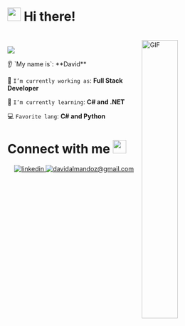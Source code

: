 <!--Header Name-->
# <img src="https://emojis.slackmojis.com/emojis/images/1705794630/87797/wave.png?1705794630" width="30"/> Hi there!
<br /> 

<!--Data Gif-->
<div>
  <img align="right" width="40%" alt="GIF" src="https://i.giphy.com/l46Cy1rHbQ92uuLXa.webp">
</div>

<!--Count Badge-->
<p>
  <img src="https://komarev.com/ghpvc/?username=davidalmaz&color=blue"/>
</p>

<!--Intro-->
<div>
👂 `My name is`: **David**

🔭 `I’m currently working as`: **Full Stack Developer**

🌱 `I’m currently learning`: **C# and .NET**

💻 `Favorite lang`: **C# and Python**
</div>

<!--Contact Section--> 
# Connect with me <img src="https://emojis.slackmojis.com/emojis/images/1705794630/87798/rocket.png?1705794630" width="30"/>
<div align="center">
 <a href="https://www.linkedin.com/in/davidalmandoz/" target="_blank">
<img src=https://img.shields.io/badge/linkedin-%231E77B5.svg?&style=for-the-badge&logo=linkedin&logoColor=white alt=linkedin style="margin-bottom: 5px;" />
</a>
  
<a href="mailto:davidalmandoz@gmail.com" target="_blank">
<img src="https://img.shields.io/badge/Gmail-D14836?style=for-the-badge&logo=gmail&logoColor=white" alt=davidalmandoz@gmail.com mail style="margin-bottom: 5px;" />
</a>
</div>

<!--Footer--> 
<br /> 





